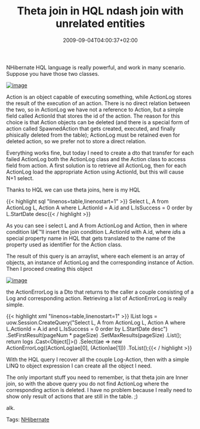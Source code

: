 ﻿---
title: "Theta join in HQL ndash join with unrelated entities"
description: ""
date: 2009-09-04T04:00:37+02:00
draft: false
tags: [Nhibernate]
categories: [Nhibernate]
---
NHibernate HQL language is really powerful, and work in many scenario. Suppose you have those two classes.

[![image](http://www.codewrecks.com/blog/wp-content/uploads/2009/09/image-thumb.png "image")](http://www.codewrecks.com/blog/wp-content/uploads/2009/09/image.png)

Action is an object capable of executing something, while ActionLog stores the result of the execution of an action. There is no direct relation between the two, so in ActionLog we have not a reference to Action, but a simple field called ActionId that stores the id of the action. The reason for this choice is that Action objects can be deleted (and there is a special form of action called SpawnedAction that gets created, executed, and finally phisically deleted from the table); ActionLog must be retained even for deleted action, so we prefer not to store a direct relation.

Everything works fine, but today I need to create a dto that transfer for each failed ActionLog both the ActionLog class and the Action class to access field from action. A first solution is to retrieve all ActionLog, then for each ActionLog load the appropriate Action using ActionId, but this will cause N+1 select.

Thanks to HQL we can use theta joins, here is my HQL

{{< highlight sql "linenos=table,linenostart=1" >}}
Select L, A from ActionLog L, Action A  where L.ActionId = A.id and L.IsSuccess = 0 order by L.StartDate desc{{< / highlight >}}

<!-- Code inserted with Steve Dunn's Windows Live Writer Code Formatter Plugin.  http://dunnhq.com -->

As you can see i select L and A from ActionLog and Action, then in where condition Iâ€™ll insert the join condition L.ActionId with A.id, where *id*is a special property name in HQL that gets translated to the name of the property used as identifier for the Action class.

The result of this query is an arraylist, where each element is an array of objects, an instance of ActionLog and the corresponding instance of Action. Then I proceed creating this object

[![image](http://www.codewrecks.com/blog/wp-content/uploads/2009/09/image-thumb1.png "image")](http://www.codewrecks.com/blog/wp-content/uploads/2009/09/image1.png)

the ActionErrorLog is a Dto that returns to the caller a couple consisting of a Log and corresponding action. Retrieving a list of ActionErrorLog is really simple.

{{< highlight xml "linenos=table,linenostart=1" >}}
IList logs = uow.Session.CreateQuery("Select L, A from ActionLog L, Action A  where L.ActionId = A.id and L.IsSuccess = 0 order by L.StartDate desc")
   .SetFirstResult(pageNum * pageSize)
   .SetMaxResults(pageSize)
   .List();
return logs
   .Cast<Object[]>()
   .Select(ae => new ActionErrorLog((ActionLog)ae[0], (Action)ae[1]))
   .ToList();{{< / highlight >}}

<!-- Code inserted with Steve Dunn's Windows Live Writer Code Formatter Plugin.  http://dunnhq.com -->

With the HQL query I recover all the couple Log-Action, then with a simple LINQ to object expression I can create all the object I need.

The only important stuff you need to remember, is that theta join are Inner join, so with the above query you do not find ActionLog where the corresponding action is deleted. I have no problem because I really need to show only result of actions that are still in the table. ;)

alk.

Tags: [NHibernate](http://technorati.com/tag/NHibernate)
